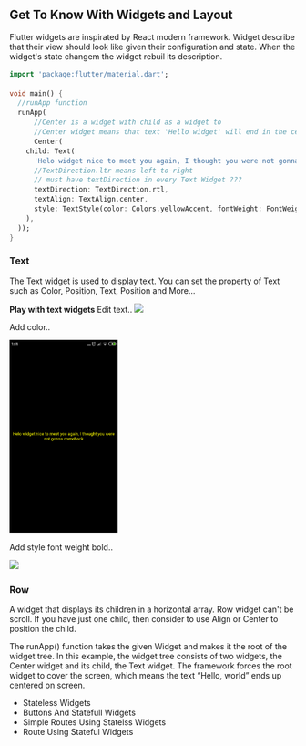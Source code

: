## Get To Know With Widgets and Layout
Flutter widgets are inspirated by React modern framework. Widget describe that their view should look like given their configuration and state. When the widget's state changem the widget rebuil its description.

```dart
import 'package:flutter/material.dart';

void main() {
  //runApp function
  runApp(
      //Center is a widget with child as a widget to
      //Center widget means that text 'Hello widget' will end in the center of screen
      Center(
    child: Text(
      'Helo widget nice to meet you again, I thought you were not gonna comeback',
      //TextDirection.ltr means left-to-right
      // must have textDirection in every Text Widget ???
      textDirection: TextDirection.rtl,
      textAlign: TextAlign.center,
      style: TextStyle(color: Colors.yellowAccent, fontWeight: FontWeight.bold),
    ),
  ));
}
```
### Text
The Text widget is used to display text. You can set the property of Text such as Color, Position, Text, Position and More...

**Play with text widgets**
Edit text..
<img src="images/edit_text" width="190">

Add color..

<img src="images/add_color.png" width="190">

Add style font weight bold..

<img src="images/text_style_bold" width="190">

### Row
A widget that displays its children in a horizontal array. Row widget can't be scroll. If you have just one child, then consider to use Align or Center to position the child.

The runApp() function takes the given Widget and makes it the root of the widget tree. In this example, the widget tree consists of two widgets, the Center widget and its child, the Text widget. The framework forces the root widget to cover the screen, which means the text “Hello, world” ends up centered on screen.

- Stateless Widgets
- Buttons And Statefull Widgets
- Simple Routes Using Statelss Widgets
- Route Using Stateful Widgets
